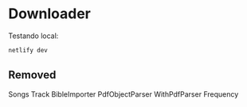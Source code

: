 # Downloader

Testando local:

```bash
netlify dev
```

## Removed

Songs
Track
BibleImporter
PdfObjectParser
WithPdfParser
Frequency
